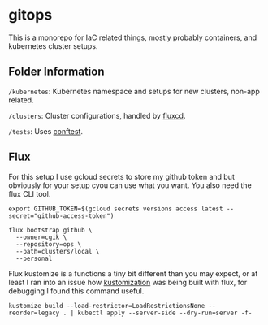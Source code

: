 # gitops

This is a monorepo for IaC related things, mostly probably containers, and kubernetes cluster setups. 

## Folder Information
`/kubernetes`: Kubernetes namespace and setups for new clusters, non-app related.

`/clusters`: Cluster configurations, handled by [fluxcd](https://fluxcd.io/).

`/tests`: Uses [conftest](https://www.conftest.dev/).

## Flux
For this setup I use gcloud secrets to store my github token and but obviously for your setup cyou can use what you want.
You also need the flux CLI tool.

```shell
export GITHUB_TOKEN=$(gcloud secrets versions access latest --secret="github-access-token")

flux bootstrap github \
  --owner=cgik \
  --repository=ops \
  --path=clusters/local \
  --personal
```

Flux kustomize is a functions a tiny bit different than you may expect, or at least I ran into an issue how [kustomization](https://kubectl.docs.kubernetes.io/installation/kustomize/binaries/) was being built with flux, for debugging I found this command useful.

```shell
kustomize build --load-restrictor=LoadRestrictionsNone --reorder=legacy . | kubectl apply --server-side --dry-run=server -f-
```